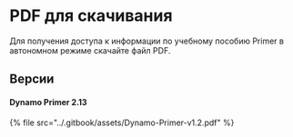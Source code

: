 # PDF для скачивания

Для получения доступа к информации по учебному пособию Primer в автономном режиме скачайте файл PDF.&#x20;

## Версии

#### Dynamo Primer 2.13

{% file src="../.gitbook/assets/Dynamo-Primer-v1.2.pdf" %}
